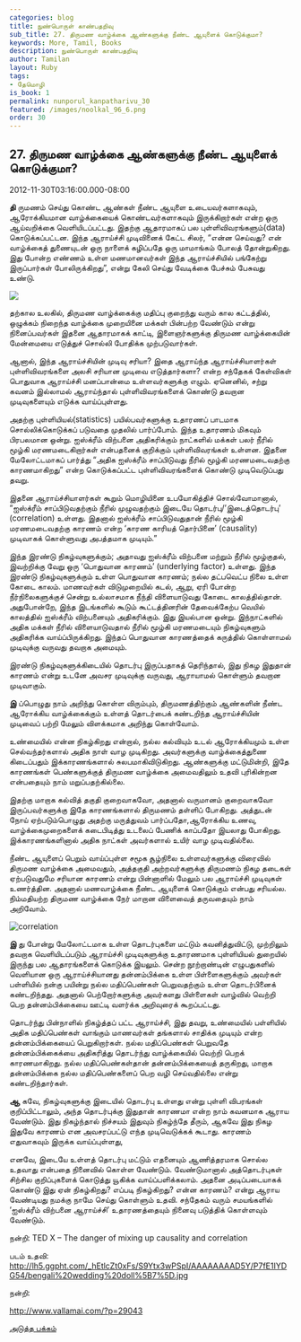 ```yaml
---
categories: blog
title: நுண்பொருள் காண்பதறிவு
sub_title: 27. திருமண வாழ்க்கை ஆண்களுக்கு நீண்ட ஆயுளைக் கொடுக்குமா?
keywords: More, Tamil, Books
description: நுண்பொருள் காண்பதறிவு
author: Tamilan
layout: Ruby
tags:
- தேமொழி
is_book: 1
permalink: nunporul_kanpatharivu_30
featured: /images/noolkal_96_6.png
order: 30
---
```



## 27. திருமண வாழ்க்கை ஆண்களுக்கு நீண்ட ஆயுளைக் கொடுக்குமா?

2012-11-30T03:16:00.000-08:00

**தி** ருமணம் செய்து கொண்ட ஆண்கள் நீண்ட ஆயுளை உடையவர்களாகவும், ஆரோக்கியமான வாழ்க்கையைக் கொண்டவர்களாகவும் இருக்கிறார்கள் என்ற ஒரு ஆய்வறிக்கை வெளியிடப்பட்டது. இதற்கு ஆதாரமாகப் பல புள்ளிவிவரங்களும்(data) கொடுக்கப்பட்டன. இந்த ஆராய்ச்சி முடிவினைக் கேட்ட சிலர், “என்ன செய்வது? என் வாழ்க்கைத் துணையுடன் ஒரு நாளைக் கழிப்பதே ஒரு மாமாங்கம் போலத் தோன்றுகிறது. இது போன்ற எண்ணம் உள்ள மணமானவர்கள் இந்த ஆராய்ச்சியில் பங்கேற்று இருப்பார்கள் போலிருக்கிறது”, என்று கேலி செய்து வேடிக்கை பேச்சும் பேசுவது உண்டு.

![](https://upload.wikimedia.org/wikipedia/commons/b/bd/Indian_wedding_Delhi.jpg)

தற்கால உலகில், திருமண வாழ்க்கைக்கு மதிப்பு குறைந்து வரும் கால கட்டத்தில், ஒழுக்கம் நிறைந்த வாழ்க்கை முறையினை மக்கள் பின்பற்ற வேண்டும் என்று நினைப்பவர்கள் இதனை ஆதாரமாகக் காட்டி, இளைஞர்களுக்கு திருமண வாழ்க்கையின் மேன்மையை எடுத்துச் சொல்லி போதிக்க முற்படுவார்கள்.

ஆனால், இந்த ஆராய்ச்சியின் முடிவு சரியா? இதை ஆராய்ந்த ஆராய்ச்சியாளர்கள் புள்ளிவிவரங்களை அலசி சரியான முடிவை எடுத்தார்களா? என்ற சந்தேகக் கேள்விகள் பொதுவாக ஆராய்ச்சி மனப்பான்மை உள்ளவர்களுக்கு எழும். ஏனெனில், சற்று கவனம் இல்லாமல் ஆராய்ந்தால் புள்ளிவிவரங்களைக் கொண்டு தவறான முடிவுகளையும் எடுக்க வாய்ப்புள்ளது.

அதற்கு புள்ளியியல்(statistics) பயில்பவர்களுக்கு உதாரணப் பாடமாக சொல்லிக்கொடுக்கப் படுவதை முதலில் பார்ப்போம். இந்த உதாரணம் மிகவும் பிரபலமான ஒன்று. ஐஸ்க்ரீம் விற்பனை அதிகரிக்கும் நாட்களில் மக்கள் பலர் நீரில் மூழ்கி மரணமடைகிறார்கள் என்பதனைக் குறிக்கும் புள்ளிவிவரங்கள் உள்ளன. இதனை மேலோட்டமாகப் பார்த்து “அதிக ஐஸ்க்ரீம் சாப்பிடுவது நீரில் மூழ்கி மரணமடைவதற்கு காரணமாகிறது” என்ற கொடுக்கப்பட்ட புள்ளிவிவரங்களைக் கொண்டு முடிவெடுப்பது தவறு.

இதனை ஆராய்ச்சியாளர்கள் கூறும் மொழியினை உபயோகித்திச் சொல்வோமானால், “ஐஸ்க்ரீம் சாப்பிடுவதற்கும் நீரில் முழுவதற்கும் இடையே தொடர்பு/’இடைத்தொடர்பு’ (correlation) உள்ளது. இதனால் ஐஸ்க்ரீம் சாப்பிடுவதுதான் நீரில் மூழ்கி மரணமடைவதற்கு காரணம் என்ற ‘காரண காரியத் தொர்பினை’ (causality) முடிவாகக் கொள்ளுவது அபத்தமாக முடியும்.”

இந்த இரண்டு நிகழ்வுகளுக்கும்; அதாவது ஐஸ்க்ரீம் விற்பனை மற்றும் நீரில் மூழ்குதல், இவற்றிக்கு வேறு ஒரு ‘பொதுவான காரணம்’ (underlying factor) உள்ளது. இந்த இரண்டு நிகழ்வுகளுக்கும் உள்ள பொதுவான காரணம்; நல்ல தட்பவெட்ப நிலை உள்ள கோடை காலம். மாணவர்கள் விடுமுறையில் கடல், ஆறு, ஏரி போன்ற நீர்நிலைகளுக்குச் சென்று உல்லாசமாக நீந்தி விளையாடுவது கோடை காலத்தில்தான். அதுபோன்றே, இந்த இடங்களில் கூடும் கூட்டத்தினரின் தேவைக்கேற்ப வெயில் காலத்தில் ஐஸ்க்ரீம் விற்பனையும் அதிகரிக்கும். இது இயல்பான ஒன்று. இந்நாட்களில் அதிக மக்கள் நீரில் விளையாடுவதால் நீரில் மூழ்கி மரணமடையும் நிகழ்வுகளும் அதிகரிக்க வாய்ப்பிருக்கிறது. இந்தப் பொதுவான காரணத்தைக் கருத்தில் கொள்ளாமல் முடிவுக்கு வருவது தவறாக அமையும்.

இரண்டு நிகழ்வுகளுக்கிடையில் தொடர்பு இருப்பதாகத் தெரிந்தால், இது நிகழ இதுதான் காரணம் என்று உடனே அவசர முடிவுக்கு வருவது, ஆராயாமல் கொள்ளும் தவறான முடிவாகும்.

**இ** ப்பொழுது நாம் அறிந்து கொள்ள விரும்பும், திருமணத்திற்கும் ஆண்களின் நீண்ட ஆரோக்கிய வாழ்க்கைக்கும் உள்ளத் தொடர்பைக் கண்டறிந்த ஆராய்ச்சியின் முடிவைப் பற்றி மேலும் விளக்கமாக அறிந்து கொள்வோம்.

உண்மையில் என்ன நிகழ்கிறது என்றால், நல்ல கல்வியும் உடல் ஆரோக்கியமும் உள்ள செல்வந்தர்களால் அதிக நாள் வாழ முடிகிறது. அவர்களுக்கு வாழ்க்கைத்துணை கிடைப்பதும் இக்காரணங்களால் சுலபமாகிவிடுகிறது. ஆண்களுக்கு மட்டுமின்றி, இதே காரணங்கள் பெண்களுக்குத் திருமண வாழ்க்கை அமைவதிலும் உதவி புரிகின்றன என்பதையும் நாம் மறுப்பதற்கில்லை.

இதற்கு மாறாக கல்வித் தகுதி குறைவாகவோ, அதனால் வருமானம் குறைவாகவோ இருப்பவர்களுக்கு இதே காரணங்களால் திருமணம் தள்ளிப் போகிறது. அத்துடன் நோய் ஏற்படும்பொழுது அதற்கு மருத்துவம் பார்ப்பதோ,ஆரோக்கிய உணவு, வாழ்க்கைமுறைகளைக் கடைபிடித்து உடலைப் பேணிக் காப்பதோ இயலாது போகிறது. இக்காரணங்களினால் அதிக நாட்கள் அவர்களால் உயிர் வாழ முடிவதில்லை.

நீண்ட ஆயுளைப் பெறும் வாய்ப்புள்ள சமூக சூழ்நிலை உள்ளவர்களுக்கு விரைவில் திருமண வாழ்க்கை அமைவதும், அத்தகுதி அற்றவர்களுக்கு திருமணம் நிகழ தடைகள் ஏற்படுவதுமே சரியான காரணம் என்று பின்னாளில் மேலும் பல ஆராய்ச்சி முடிவுகள் உணர்த்தின. அதனால் மணவாழ்க்கை நீண்ட ஆயுளைக் கொடுக்கும் என்பது சரியல்ல. நிம்மதியற்ற திருமண வாழ்க்கை நேர் மாறான விளைவைத் தருவதையும் நாம் அறிவோம்.

![correlation](https://2.bp.blogspot.com/-JPeEf--0hvA/ULHyQpLd3LI/AAAAAAAABvk/thnzoAEVQT4/s1600/correlation.JPG)

**இ** து போன்று மேலோட்டமாக உள்ள தொடர்புகளை மட்டும் கவனித்துவிட்டு, முற்றிலும் தவறாக வெளியிடப்படும் ஆராய்ச்சி முடிவுகளுக்கு உதாரணமாக புள்ளியியல் துறையில் இருந்து பல ஆதாரங்களைக் கொடுக்க இயலும். சென்ற நூற்றாண்டின் எழுபதுகளில் வெளியான ஒரு ஆராய்ச்சியானது தன்னம்பிக்கை உள்ள பிள்ளைகளுக்கும் அவர்கள் பள்ளியில் நன்கு பயின்று நல்ல மதிப்பெண்கள் பெறுவதற்கும் உள்ள தொடர்பினைக் கண்டறிந்தது. அதனால் பெற்றோர்களுக்கு அவர்களது பிள்ளைகள் வாழ்வில் வெற்றி பெற தன்னம்பிக்கையை ஊட்டி வளர்க்க அறிவுரைக் கூறப்பட்டது.

தொடர்ந்து பின்நாளில் நிகழ்த்தப் பட்ட ஆராய்ச்சி, இது தவறு, உண்மையில் பள்ளியில் அதிக மதிப்பெண்கள் வாங்கும் மாணவர்கள் தங்களால் சாதிக்க முடியும் என்ற தன்னம்பிக்கையைப் பெறுகிறார்கள். நல்ல மதிப்பெண்கள் பெறுவதே தன்னம்பிக்கைக்யை அதிகரித்து தொடர்ந்து வாழ்க்கையில் வெற்றி பெறக் காரணமாகிறது. நல்ல மதிப்பெண்கள்தான் தன்னம்பிக்கையைத் தருகிறது, மாறாக தன்னம்பிக்கை நல்ல மதிப்பெண்களைப் பெற வழி செய்வதில்லை என்று கண்டறிந்தார்கள்.

**ஆ** கவே, நிகழ்வுகளுக்கு இடையில் தொடர்பு உள்ளது என்று புள்ளி விபரங்கள் குறிப்பிட்டாலும், அந்த தொடர்புக்கு இதுதான் காரணமா என்ற நாம் கவனமாக ஆராய வேண்டும். இது நிகழ்ந்தால் நிச்சயம் இதுவும் நிகழ்ந்தே தீரும், ஆகவே இது நிகழ இதுவே காரணம் என அவசரப்பட்டு எந்த முடிவெடுக்கக் கூடாது. காரணம் எதுவாகவும் இருக்க வாய்ப்புள்ளது,

எனவே, இடையே உள்ளத் தொடர்பு மட்டும் எதனையும் ஆணித்தரமாக சொல்ல உதவாது என்பதை நினைவில் கொள்ள வேண்டும். வேண்டுமானால் அத்தொடர்புகள் சிற்சில குறிப்புகளைக் கொடுத்து யூகிக்க வாய்ப்பளிக்கலாம். அதனை அடிப்படையாகக் கொண்டு இது ஏன் நிகழ்கிறது? எப்படி நிகழ்கிறது? என்ன காரணம்? என்று ஆராய வேண்டியது நமக்கு நாமே செய்து கொள்ளும் உதவி. சந்தேகம் வரும் சமயங்களில் ‘ஐஸ்க்ரீம் விற்பனை ஆராய்ச்சி’ உதாரணத்தையும் நினைவு படுத்திக் கொள்ளவும் வேண்டும்.

நன்றி: TED X – The danger of mixing up causality and correlation

படம் உதவி: http://lh5.ggpht.com/_hEtlcZt0xFs/S9Ytx3wPSpI/AAAAAAAAD5Y/P7fE1IYDG54/bengali%20wedding%20doll%5B7%5D.jpg

நன்றி:

http://www.vallamai.com/?p=29043

[அடுத்த பக்கம்](nunporul_kanpatharivu_31)